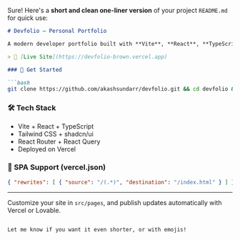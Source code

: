 Sure! Here's a **short and clean one-liner version** of your project `README.md` for quick use:

````md
# Devfolio – Personal Portfolio

A modern developer portfolio built with **Vite**, **React**, **TypeScript**, **Tailwind CSS**, and **shadcn/ui**, featuring projects, blogs, uses, and dark mode. Powered by **Lovable** and deployed on **Vercel**.

> 🔗 [Live Site](https://devfolio-brown.vercel.app)

### 🚀 Get Started

```bash
git clone https://github.com/akashsundarr/devfolio.git && cd devfolio && npm install && npm run dev
````

### 🛠 Tech Stack

* Vite + React + TypeScript
* Tailwind CSS + shadcn/ui
* React Router + React Query
* Deployed on Vercel

### 🔁 SPA Support (vercel.json)

```json
{ "rewrites": [ { "source": "/(.*)", "destination": "/index.html" } ] }
```

---

Customize your site in `src/pages`, and publish updates automatically with Vercel or Lovable.

```

Let me know if you want it even shorter, or with emojis!
```
